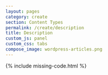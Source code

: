 ```yaml
---
layout: pages
category: create
section: Content Types
permalink: /create/description
title: Description
custom_js: panel
custom_css: tabs
compose_image: wordpress-articles.png
---
```


{% include missing-code.html %}
